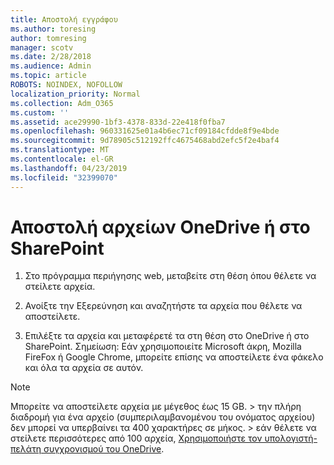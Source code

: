```yaml
---
title: Αποστολή εγγράφου
ms.author: toresing
author: tomresing
manager: scotv
ms.date: 2/28/2018
ms.audience: Admin
ms.topic: article
ROBOTS: NOINDEX, NOFOLLOW
localization_priority: Normal
ms.collection: Adm_O365
ms.custom: ''
ms.assetid: ace29990-1bf3-4378-833d-22e418f0fba7
ms.openlocfilehash: 960331625e01a4b6ec71cf09184cfdde8f9e4bde
ms.sourcegitcommit: 9d78905c512192ffc4675468abd2efc5f2e4baf4
ms.translationtype: MT
ms.contentlocale: el-GR
ms.lasthandoff: 04/23/2019
ms.locfileid: "32399070"
---
```

# <a name="upload-files-to-onedrive-or-sharepoint"></a>Αποστολή αρχείων OneDrive ή στο SharePoint

1. Στο πρόγραμμα περιήγησης web, μεταβείτε στη θέση όπου θέλετε να στείλετε αρχεία.
    
2. Ανοίξτε την Εξερεύνηση και αναζητήστε τα αρχεία που θέλετε να αποστείλετε.
    
3. Επιλέξτε τα αρχεία και μεταφέρετέ τα στη θέση στο OneDrive ή στο SharePoint. Σημείωση: Εάν χρησιμοποιείτε Microsoft άκρη, Mozilla FireFox ή Google Chrome, μπορείτε επίσης να αποστείλετε ένα φάκελο και όλα τα αρχεία σε αυτόν.
    
> [!NOTE]
>  Μπορείτε να αποστείλετε αρχεία με μέγεθος έως 15 GB. > την πλήρη διαδρομή για ένα αρχείο (συμπεριλαμβανομένου του ονόματος αρχείου) δεν μπορεί να υπερβαίνει τα 400 χαρακτήρες σε μήκος. > εάν θέλετε να στείλετε περισσότερες από 100 αρχεία, [Χρησιμοποιήστε τον υπολογιστή-πελάτη συγχρονισμού του OneDrive](https://go.microsoft.com/fwlink/?linkid=866427). 
  


